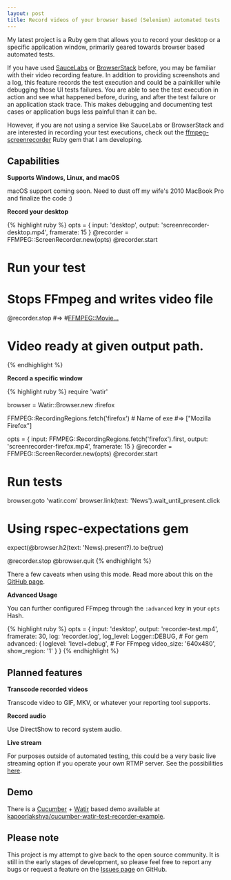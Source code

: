 ```yaml
---
layout: post
title: Record videos of your browser based (Selenium) automated tests
---
```


My latest project is a Ruby gem that allows you to record your desktop
or a specific application window, primarily geared towards browser based
automated tests.
<!--more-->

If you have used [SauceLabs](https://saucelabs.com) or
[BrowserStack](https://www.browserstack.com/) before, you may be
familiar with their video recording feature. In addition to providing
screenshots and a log, this feature records the test execution and
could be a painkiller while debugging those UI tests failures.
You are able to see the test execution in action and see what
happened before, during, and after the test failure or an application
stack trace. This makes debugging and documenting test cases or application
bugs less painful than it can be.

However, if you are not using a service like SauceLabs or BrowserStack
and are interested in recording your test executions,
check out the [ffmpeg-screenrecorder](https://github.com/kapoorlakshya/ffmpeg-screenrecorder)
Ruby gem that I am developing.

## Capabilities

<b>Supports Windows, Linux, and macOS</b>

macOS support coming soon. Need to dust off my wife's 2010 MacBook
Pro and finalize the code :)

<b>Record your desktop</b>

{% highlight ruby %}
opts      = { input:     'desktop',
              output:    'screenrecorder-desktop.mp4',
              framerate: 15 }
@recorder = FFMPEG::ScreenRecorder.new(opts)
@recorder.start

# Run your test

# Stops FFmpeg and writes video file
@recorder.stop #=> #<FFMPEG::Movie...>

# Video ready at given output path.
{% endhighlight %}

<b>Record a specific window</b>

{% highlight ruby %}
require 'watir'

browser = Watir::Browser.new :firefox

FFMPEG::RecordingRegions.fetch('firefox') # Name of exe
#=> ["Mozilla Firefox"]

opts      = { input:     FFMPEG::RecordingRegions.fetch('firefox').first,
              output:    'screenrecorder-firefox.mp4',
              framerate: 15 }
@recorder = FFMPEG::ScreenRecorder.new(opts)
@recorder.start

# Run tests
browser.goto 'watir.com'
browser.link(text: 'News').wait_until_present.click

# Using rspec-expectations gem
expect(@browser.h2(text: 'News).present?).to be(true)

@recorder.stop
@browser.quit
{% endhighlight %}

There a few caveats when using this mode. Read more about this
on the [GitHub page](https://github.com/kapoorlakshya/ffmpeg-screenrecorder).

<b>Advanced Usage</b>

You can further configured FFmpeg through the `:advanced` key in
your `opts` Hash.

{% highlight ruby %}
opts = { input:     'desktop',
         output:    'recorder-test.mp4',
         framerate: 30,
         log:       'recorder.log',
         log_level: Logger::DEBUG, # For gem
         advanced: { loglevel: 'level+debug', # For FFmpeg
                     video_size:  '640x480',
                     show_region: '1' }
}
{% endhighlight %}

## Planned features

<b>Transcode recorded videos</b>

Transcode video to GIF, MKV, or whatever your reporting tool supports.

<b>Record audio</b>

Use DirectShow to record system audio.

<b>Live stream</b>

For purposes outside of automated testing, this could be a very basic
live streaming option if you operate your own RTMP server. See the
possibilities [here](https://trac.ffmpeg.org/wiki/StreamingGuide).

## Demo

There is a [Cucumber](https://github.com/cucumber/cucumber) +
[Watir](https://github.com/watir/watir) based demo available at
[kapoorlakshya/cucumber-watir-test-recorder-example](https://github.com/kapoorlakshya/cucumber-watir-test-recorder-example).

## Please note

This project is my attempt to give back to the open source
community. It is still in the early stages of development, so please
feel free to report any bugs or request a feature on the
[Issues page](https://github.com/kapoorlakshya/ffmpeg-screenrecorder/issues) on GitHub.